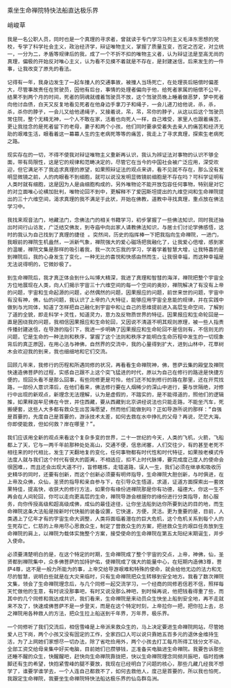 乘坐生命禅院特快法船直达极乐界

峭峻草


    我是一名公职人员，同时也是一个真理的寻求者，曾就读于专门学习马列主义毛泽东思想的党校，专学了科学社会主义，政治经济学，辩证唯物主义，掌握了质量互变，否定之否定，对立统一，一分为二，矛盾等规律后的我，成了一个不折不扣的唯物主义者，认为辩证法是至高无尚的真理，偏极的开始反对唯心主义，认为看不见摸不着就是不存在，是封建迷信，后来发生的一件事，让我改变了原先的看法。

    记得有一年，我身边发生了一起车撞人的交通事故，被撞人当场死亡，在处理丧后赔偿时偏差大，尽管事故责任在贺驶员，因他有后台，事情的处理者偏向于他，给死者家属的赔偿不公平，结果不到两个月的时间，死者的阴魂就缠着驾驶员不放，这个驾驶员晚上睡着做恶梦，梦中死者向他讨血债，白天又反复地看见死者在他身边手拿刀子和绳子，一会儿递刀给他说，杀，杀，杀，杀你的脖子，一会儿又给他递绳子，又接着说，吊，吊，吊你的脖子，从这以后这个驾驶员常住院，整个无精无神，一个人不敢在家，活着也向死人一样，自己难受，家里人也跟着痛苦，更让我挂念的是死者留下的老母，妻子和两个小孩，他们同时要承受着失去亲人的痛苦和经济无助的艰难生活，眼看着这一幕幕人生的生老病死等等的痛苦，我走上了寻求真理，探索生老病死之路。

    现实存在的一切，不得不使我对辩证唯物主义重新再认识，我认为辨证法对事物的认识不够全面，带有局限性，这是它的规律和范畴决定的，尽管它在当今的中国社会被广泛应用，深受欢迎，但它满足不了我追求真理的原望，如果照辩证法的观点来讲，看不见就不存在，那么没有发明显微镜之前，人的肉眼看不到细胞，就可以说没发明显微镜前细胞是不存在吗？可科学证明有人类时就有细胞，这是因为人是由细胞构成的，另外唯物论不能开放包容任何事物，特别是对它的对立面唯心论横加批判，唯物论回不到中，更解释不了爱因斯坦提出的九维空间和生命禅院提出的三十六维空间，渴求真理的我不满足于此状，开始在佛教，道教中寻找真理，重点放在佛法学习中。

    我找来观音法门，地藏法门，念佛法门的相关书籍学习，初步掌握了一些佛法知识，同时我还抽出时间行山访友，广泛结交佛友，到寺庙中向出家人请教佛法知识，与居士们讨论学佛感悟，这时的我认为自己找到了真理的捷径 。突然间，历史的指挥棒一下把我指向生命禅院，一进门，我眼前的禅院生机盎然，一派新气象，禅院强大的爱心磁场把我融化了，让我爱心倍增，感到家的温暖，禅院文集是那样的吸引着我，我一次次忘我的学习，学着学着智慧大增，让我特喜的是到禅院后，我的心身发生了变化，一种无比的喜悦和快感由然而生，让我很幸福，而这种幸福是无法说得明的，它微妙极了。

    到生命禅院后，我才真正体会到什么叫博大精深，我进了真理和智彗的海洋，禅院把整个宇宙全方位地展现在人类，向人们揭示宇宙三十六维空间的每一个空间的奥妙，禅院解决了有没有上帝的问题，宇宙和生命起源的问题，必然偶然的问题，因果报应的问题，前世来世的问题，宇宙中有没有神，佛，仙的问题，我认识了上帝的八大特征，能够应用宇宙全息能的规律，并在实践中做到与光同体，知道了怎样把自己融化到宇宙中和让自己的思维提前进入高层生命空间，了解到了道的全貌，即走科学＋灵性，知道灵力，意力及反物质世界的特征。因果报应和生命轮回是一直是困绕我的问题，我相信因果报应和生命轮回，又因说不清道不明其规则原理，被一些人指责传播封建迷信，在导游的指引下，我进一步明确了因果报应和生命轮回不是信则有，不信则无的问题，它是生命的一种法则和秩序，掌握了这个法则和秩序才能明白生命历程中发生的一切现象背后的真正原因，在用心法与神佛，自然界的交流中，我的心量得到扩大，进到山林中，花草树木会欢迎我的到来，我也细细地和它们交流。

    回顾几年来，我修行的历程和所遇同修的状况，再看看生命禅院神，佛，菩萨云集的殿堂及禅院快速造佛菩萨的过程，实感自己跟不上这个突飞猛进的时代，原以为自己在修行的路途是快捷方便的，现回头看不是那么回事，有些同修更是可怜，他们还不知到修行的路在那里，还在开荒找路，一部份人意识滞后，在他们看来，佛法修行要在人烟稀少的深山中进行，要与世隔绝，对修行中出现的新观点，新理念无法理解，认为是虚假的，不踏实的，是不能得道的，照他们的逻辑推，如果释迦牟尼佛在今世，并住西藏，要从西藏到北京讲经说法也只能走路，不能坐汽车，死搬硬套，这些人大多都有救众生出苦海愿望，然而他们能做到吗？正如导游所说的那样：“自强是首要的，先度自己是首要的，游泳技术太差，如何去救在水中挣扎的父母？再说，茫茫大海，你即使能救，但如何救？岸在哪里？”。

    我们应该用全新的观点来看这个复杂多变的世界，二十一世纪的今天，人类的飞机，火箭，飞船都上了天，它与一两千年前那种处处高山，交通不便，信息闭塞，人们交往少，有的甚至老死不相往来的时代相比，发生了天翻地复的变化，任何事物都有时代性和时代特征，如果按老模式传法度人就与我们这个时代有很大的距离，不相适应，扣不上时代脉博，要完成度己度人的使命会很困难，，而且还会出现大道不行，盲修瞎炼，走错道路，误人一生，我们必须在继承和吸收历史精华的同时，还要有创新，而这个创新必须要有明师指导，生命禅院大胆创新，与时俱进，在上帝及众佛，众仙，圣贤的指导和亲自参与下，在引导众生悟道，求道，证道方面探索出一套效果特佳，提高快，收获大的修行方法，如果你有缘份进禅院那是你有功德，福德大，你这一生不再会在人间轮回，你可以走向更高层的生命，禅院导游会根据你的缘份进行分类指导，耐心服务，向你传授高级和超高级成佛，成仙的最佳途径，让你坐法船到达你所要到达的目的地，而生命禅院这条大法船是按新时代快艇的装备设置，它快速，方便，灵活。更为重要的是，目前，人类遇上了亿年才有的宇宙生命大调整，人类将面临着潜在的巨大危机，这个危机关系到每个人的生死存亡，仁慈的上帝用尽心思救众生，制定了营救众生的方案，把拯救众生的艰巨任务放到生命禅院的肩上，以禅院为载体实施整个方案，接受使命的生命禅院在第五太阳纪末期诞生，并步入使命。

    必须要清楚明白的是，在这个特定的时期，生命禅院成了整个宇宙的交点，上帝，神佛，仙，圣贤都到禅院集中，众多佛菩萨的加持护佑，使禅院成了强大的能量中心，在短期内造佛3尊，菩萨4尊，这不是一般力所能为的事，上帝交给导游艰难和特殊的使命，就会给他无边的法力和无尽的智慧，说明白些就是在大灾来临时，只有生命禅院把众生转移到安全地方。我看了数次禅院文集，领会了生命禅院理念后，与几个同修一起交流学习，一个经商的同修若信若不信，照样每天忙做他的生意，有时说没那事吧，有时又说没那么神吧，到时候再说，他把钱看得重了些，而其中的几个同修和我达成共识，我们看来，生命禅院是来动员众生快坐上船到安全地，再不走就来不及了，快速成佛菩萨不是一步登天，而是在这个特定时刻，上帝拉你一把，把你拉上去，总之禅院用各种救人的方法，把众生拉上船送到千年界，万年界，极乐界。

    一个同修听了我们交流后，相信雪峰是上帝派来救众生的，马上决定要进生命禅院网站，尽管她爱人已下岗，两个小孩又没有固定的工作，全家四口人可以说只靠她五百多元的退休金维持生活，为了上网她们家想尽一切办法，除了省吃俭用外，两个小孩去打工每月所得工钱分文不动，全部工资交给母亲集中好买电脑，目前她们已攒够钱，正准备买电脑进生命禅院。我要告诉那些还睡不醒的众生，快醒醒吧，赶快向生命禅院靠拢把，快以生命禅院理念同频共振吧，临时抱佛脚还有生的希望，快抱紧雪峰的腿不要放，我现在已经明白了问题的核心，那些几藏几经我不想学了，谁要学谁学去，一个人连自己都救不了，如何去救他人，度己是首要的，所以我也怕死，我跟定生命禅院，我要坐生命禅院特快法船达极乐界的仙岛群岛洲。



